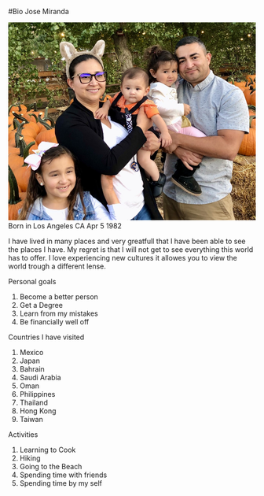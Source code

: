 #Bio
Jose Miranda

![Family](6CF8B5AB-F7C0-4D18-95E0-626B076A3605_1_105_c.jpeg)
Born in Los Angeles CA Apr 5 1982

I have lived in many places and very greatfull that I have been able to see the places I have.
My regret is that I will not get to see everything this world has to offer.
I love experiencing new cultures it allowes you to view the world trough a different lense.

Personal goals
1. Become a better person
1. Get a Degree
1. Learn from my mistakes
1. Be financially well off

Countries I have visited
1. Mexico
1. Japan
1. Bahrain
1. Saudi Arabia
1. Oman
1. Philippines
1. Thailand
1. Hong Kong
1. Taiwan

Activities
1. Learning to Cook
1. Hiking
1. Going to the Beach
1. Spending time with friends
1. Spending time by my self


